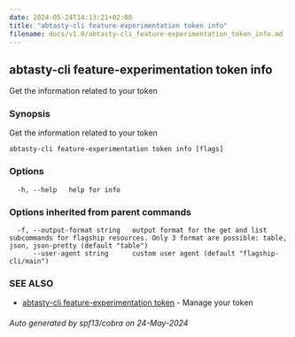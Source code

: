 ```yaml
---
date: 2024-05-24T14:13:21+02:00
title: "abtasty-cli feature-experimentation token info"
filename: docs/v1.0/abtasty-cli_feature-experimentation_token_info.md
---
```

## abtasty-cli feature-experimentation token info

Get the information related to your token

### Synopsis

Get the information related to your token

```
abtasty-cli feature-experimentation token info [flags]
```

### Options

```
  -h, --help   help for info
```

### Options inherited from parent commands

```
  -f, --output-format string   output format for the get and list subcommands for flagship resources. Only 3 format are possible: table, json, json-pretty (default "table")
      --user-agent string      custom user agent (default "flagship-cli/main")
```

### SEE ALSO

* [abtasty-cli feature-experimentation token](/docs/v1.0/abtasty-cli_feature-experimentation_token.md)	 - Manage your token

###### Auto generated by spf13/cobra on 24-May-2024
